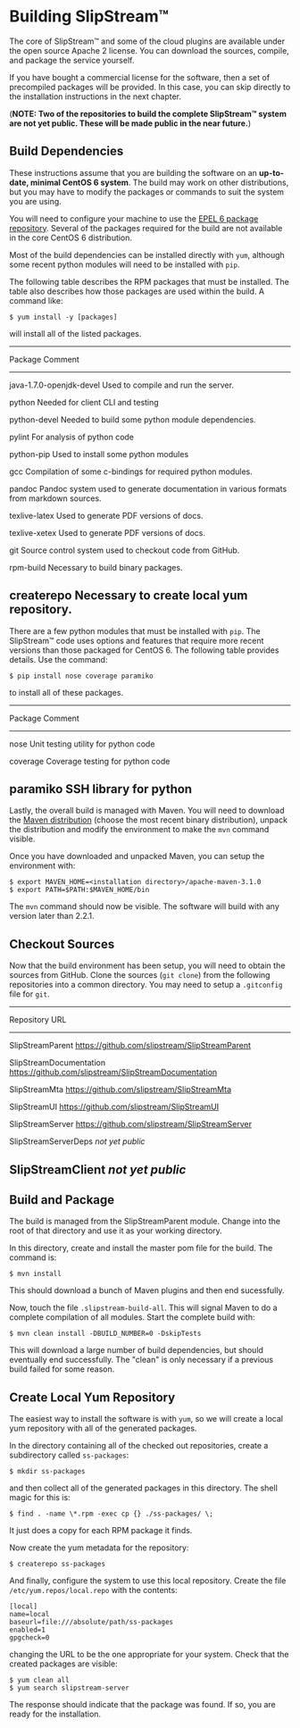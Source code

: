 
# Building SlipStream™

The core of SlipStream™ and some of the cloud plugins are available
under the open source Apache 2 license.  You can download the sources,
compile, and package the service yourself.

If you have bought a commercial license for the software, then a set
of precompiled packages will be provided.  In this case, you can skip
directly to the installation instructions in the next chapter.

(**NOTE: Two of the repositories to build the complete SlipStream™
system are not yet public.  These will be made public in the near
future.**)

## Build Dependencies

These instructions assume that you are building the software on an
**up-to-date, minimal CentOS 6 system**.  The build may work on other
distributions, but you may have to modify the packages or commands to
suit the system you are using.

You will need to configure your machine to use the [EPEL 6 package
repository][epel].  Several of the packages required for the build are
not available in the core CentOS 6 distribution.

Most of the build dependencies can be installed directly with `yum`,
although some recent python modules will need to be installed with
`pip`.

The following table describes the RPM packages that must be
installed.  The table also describes how those packages are used
within the build.  A command like:

    $ yum install -y [packages]

will install all of the listed packages.

------------------------------------------------------------------
Package                   Comment
------------------------  ----------------------------------------
java-1.7.0-openjdk-devel  Used to compile and run the server.

python                    Needed for client CLI and testing

python-devel              Needed to build some python module
                          dependencies.

pylint                    For analysis of python code

python-pip                Used to install some python modules

gcc                       Compilation of some c-bindings for 
                          required python modules.

pandoc                    Pandoc system used to generate 
                          documentation in various formats from
                          markdown sources.

texlive-latex             Used to generate PDF versions of docs.

texlive-xetex             Used to generate PDF versions of docs.

git                       Source control system used to checkout
                          code from GitHub.

rpm-build                 Necessary to build binary packages.

createrepo                Necessary to create local yum
                          repository.
------------------------------------------------------------------

There are a few python modules that must be installed with `pip`.  The
SlipStream™ code uses options and features that require more recent
versions than those packaged for CentOS 6.  The following table
provides details.  Use the command:

    $ pip install nose coverage paramiko

to install all of these packages.

------------------------------------------------------------------
Package                   Comment
------------------------  ----------------------------------------
nose                      Unit testing utility for python code

coverage                  Coverage testing for python code

paramiko                  SSH library for python
------------------------------------------------------------------

Lastly, the overall build is managed with Maven.  You will need to
download the [Maven distribution][mvn-download] (choose the most
recent binary distribution), unpack the distribution and modify the
environment to make the `mvn` command visible.

Once you have downloaded and unpacked Maven, you can setup the
environment with:

    $ export MAVEN_HOME=<installation directory>/apache-maven-3.1.0
    $ export PATH=$PATH:$MAVEN_HOME/bin

The `mvn` command should now be visible.  The software will build with
any version later than 2.2.1.

## Checkout Sources

Now that the build environment has been setup, you will need to obtain
the sources from GitHub.  Clone the sources (`git clone`) from the
following repositories into a common directory.  You may need to setup
a `.gitconfig` file for `git`. 

------------------------------------------------------------------
Repository               URL
------------------------ -----------------------------------------
SlipStreamParent         https://github.com/slipstream/SlipStreamParent

SlipStreamDocumentation  https://github.com/slipstream/SlipStreamDocumentation

SlipStreamMta            https://github.com/slipstream/SlipStreamMta

SlipStreamUI             https://github.com/slipstream/SlipStreamUI

SlipStreamServer         https://github.com/slipstream/SlipStreamServer

SlipStreamServerDeps     _not yet public_

SlipStreamClient         _not yet public_
------------------------------------------------------------------

## Build and Package

The build is managed from the SlipStreamParent module.  Change into
the root of that directory and use it as your working directory.

In this directory, create and install the master pom file for the
build.  The command is:

    $ mvn install

This should download a bunch of Maven plugins and then end
sucessfully. 

Now, touch the file `.slipstream-build-all`.  This will signal Maven
to do a complete compilation of all modules.  Start the complete build
with: 

    $ mvn clean install -DBUILD_NUMBER=0 -DskipTests

This will download a large number of build dependencies, but should
eventually end successfully.  The "clean" is only necessary if a
previous build failed for some reason. 

## Create Local Yum Repository

The easiest way to install the software is with `yum`, so we will
create a local yum repository with all of the generated packages.

In the directory containing all of the checked out repositories,
create a subdirectory called `ss-packages`:

    $ mkdir ss-packages

and then collect all of the generated packages in this directory.  The
shell magic for this is:

    $ find . -name \*.rpm -exec cp {} ./ss-packages/ \; 

It just does a copy for each RPM package it finds. 

Now create the yum metadata for the repository:

    $ createrepo ss-packages

And finally, configure the system to use this local repository.
Create the file `/etc/yum.repos/local.repo` with the contents:

    [local]
    name=local
    baseurl=file:///absolute/path/ss-packages
    enabled=1
    gpgcheck=0

changing the URL to be the one appropriate for your system.  Check
that the created packages are visible:

    $ yum clean all
    $ yum search slipstream-server

The response should indicate that the package was found.  If so, you
are ready for the installation. 


[epel]: http://fedoraproject.org/wiki/EPEL
[mvn-download]: http://maven.apache.org/download.cgi
